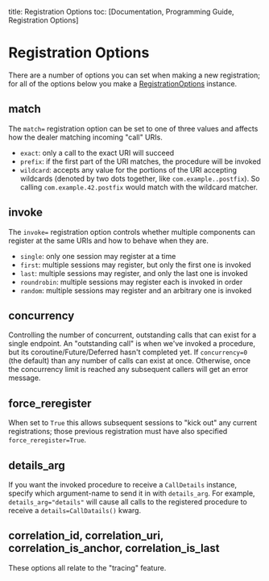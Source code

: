 title: Registration Options
toc: [Documentation, Programming Guide, Registration Options]

# Registration Options

There are a number of options you can set when making a new registration; for all of the options below you make a [RegistrationOptions](http://autobahn.readthedocs.io/en/latest/reference/autobahn.wamp.html#autobahn.wamp.types.RegisterOptions) instance.

## match

The `match=` registration option can be set to one of three values and affects how the dealer matching incoming "call" URIs.

 - `exact`: only a call to the exact URI will succeed
 - `prefix`: if the first part of the URI matches, the procedure will be invoked
 - `wildcard`: accepts any value for the portions of the URI accepting wildcards (denoted by two dots together, like `com.example..postfix`). So calling `com.example.42.postfix` would match with the wildcard matcher.


## invoke

The `invoke=` registration option controls whether multiple components can register at the same URIs and how to behave when they are.

 - `single`: only one session may register at a time
 - `first`: multiple sessions may register, but only the first one is invoked
 - `last`: multiple sessions may register, and only the last one is invoked
 - `roundrobin`: multiple sessions may register each is invoked in order
 - `random`: multiple sessions may register and an arbitrary one is invoked


## concurrency

Controlling the number of concurrent, outstanding calls that can exist for a single endpoint. An "outstanding call" is when we've invoked a procedure, but its coroutine/Future/Deferred hasn't completed yet. If `concurrency=0` (the default) than any number of calls can exist at once. Otherwise, once the concurrency limit is reached any subsequent callers will get an error message.


## force_reregister

When set to `True` this allows subsequent sessions to "kick out" any current registrations; those previous registration must have also specified `force_reregister=True`.


## details_arg

If you want the invoked procedure to receive a `CallDetails` instance, specify which argument-name to send it in with `details_arg`. For example, `details_arg="details"` will cause all calls to the registered procedure to receive a `details=CallDatails()` kwarg.


## correlation_id, correlation_uri, correlation_is_anchor, correlation_is_last

These options all relate to the "tracing" feature.
